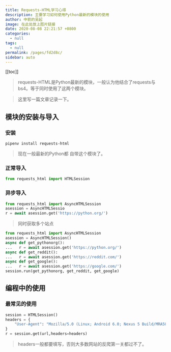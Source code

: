 ```yaml
---
title: Requests-HTML学习心得
description: 主要学习如何使用Python最新的模块的使用
author: 中箭的吴起
image: 在此处放上图片链接
date: 2020-08-08 22:21:57 +0800
categories: 
  - null
tags: 
  - null
permalink: /pages/fd2d8c/
sidebar: auto
---
```

[[toc]]

>requests-HTML是Python最新的模块，一般认为他结合了requests与bs4。等于同时使用了这两个模块。

>这里写一篇文章记录一下。

## 模块的安装与导入

### 安装

```shell
pipenv install requests-html
```

>现在一般最新的Python都 自带这个模块了。

### 正常导入

```python
from requests_html import HTMLSession
``` 
### 异步导入

```python
from requests_html import AsyncHTMLSession
asession = AsyncHTMLSessio
r = await asession.get('https://python.org/')
```
>同时获取多个站点

```python
from requests_html import AsyncHTMLSession
asession = AsyncHTMLSession()
async def get_pythonorg():
...   r = await asession.get('https://python.org/')
async def get_reddit():
...   r = await asession.get('https://reddit.com/')
async def get_google():
...   r = await asession.get('https://google.com/')
session.run(get_pythonorg, get_reddit, get_google)
```

## 编程中的使用

### 最常见的使用

```python
session = HTMLSession()
headers = {
    "User-Agent": "Mozilla/5.0 (Linux; Android 6.0; Nexus 5 Build/MRA58N) AppleWebKit/537.36 (KHTML, like Gecko) Chrome/83.0.4103.116 Mobile Safari/537.36"
}
r = session.get(url,headers=headers)
```

> headers一般都要填写，否则大多数网站的反爬第一关都过不了。




